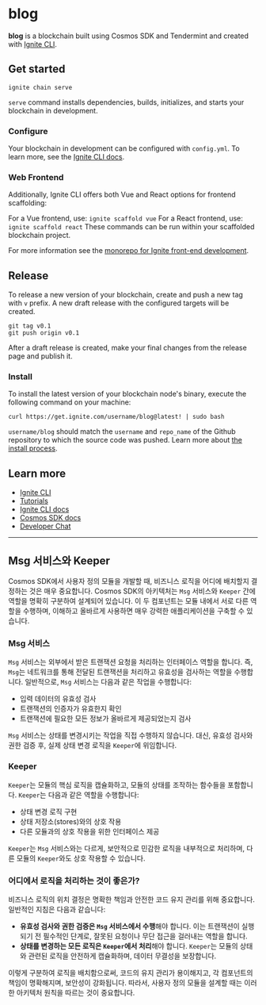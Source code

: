 # blog

**blog** is a blockchain built using Cosmos SDK and Tendermint and created with [Ignite CLI](https://ignite.com/cli).

## Get started

```
ignite chain serve
```

`serve` command installs dependencies, builds, initializes, and starts your blockchain in development.

### Configure

Your blockchain in development can be configured with `config.yml`. To learn more, see the [Ignite CLI docs](https://docs.ignite.com).

### Web Frontend

Additionally, Ignite CLI offers both Vue and React options for frontend scaffolding:

For a Vue frontend, use: `ignite scaffold vue`
For a React frontend, use: `ignite scaffold react`
These commands can be run within your scaffolded blockchain project.

For more information see the [monorepo for Ignite front-end development](https://github.com/ignite/web).

## Release

To release a new version of your blockchain, create and push a new tag with `v` prefix. A new draft release with the configured targets will be created.

```
git tag v0.1
git push origin v0.1
```

After a draft release is created, make your final changes from the release page and publish it.

### Install

To install the latest version of your blockchain node's binary, execute the following command on your machine:

```
curl https://get.ignite.com/username/blog@latest! | sudo bash
```

`username/blog` should match the `username` and `repo_name` of the Github repository to which the source code was pushed. Learn more about [the install process](https://github.com/allinbits/starport-installer).

## Learn more

- [Ignite CLI](https://ignite.com/cli)
- [Tutorials](https://docs.ignite.com/guide)
- [Ignite CLI docs](https://docs.ignite.com)
- [Cosmos SDK docs](https://docs.cosmos.network)
- [Developer Chat](https://discord.gg/ignite)

---

## Msg 서비스와 Keeper

Cosmos SDK에서 사용자 정의 모듈을 개발할 때, 비즈니스 로직을 어디에 배치할지 결정하는 것은 매우 중요합니다. Cosmos SDK의 아키텍처는 `Msg` 서비스와 `Keeper` 간에 역할을 명확히 구분하여 설계되어 있습니다. 이 두 컴포넌트는 모듈 내에서 서로 다른 역할을 수행하며, 이해하고 올바르게 사용하면 매우 강력한 애플리케이션을 구축할 수 있습니다.

### Msg 서비스

`Msg` 서비스는 외부에서 받은 트랜잭션 요청을 처리하는 인터페이스 역할을 합니다. 즉, `Msg`는 네트워크를 통해 전달된 트랜잭션을 처리하고 유효성을 검사하는 역할을 수행합니다. 일반적으로, `Msg` 서비스는 다음과 같은 작업을 수행합니다:

- 입력 데이터의 유효성 검사
- 트랜잭션의 인증자가 유효한지 확인
- 트랜잭션에 필요한 모든 정보가 올바르게 제공되었는지 검사

`Msg` 서비스는 상태를 변경시키는 작업을 직접 수행하지 않습니다. 대신, 유효성 검사와 권한 검증 후, 실제 상태 변경 로직을 `Keeper`에 위임합니다.

### Keeper

`Keeper`는 모듈의 핵심 로직을 캡슐화하고, 모듈의 상태를 조작하는 함수들을 포함합니다. `Keeper`는 다음과 같은 역할을 수행합니다:

- 상태 변경 로직 구현
- 상태 저장소(stores)와의 상호 작용
- 다른 모듈과의 상호 작용을 위한 인터페이스 제공

`Keeper`는 `Msg` 서비스와는 다르게, 보안적으로 민감한 로직을 내부적으로 처리하며, 다른 모듈의 `Keeper`와도 상호 작용할 수 있습니다.

### 어디에서 로직을 처리하는 것이 좋은가?

비즈니스 로직의 위치 결정은 명확한 책임과 안전한 코드 유지 관리를 위해 중요합니다. 일반적인 지침은 다음과 같습니다:

- **유효성 검사와 권한 검증은 `Msg` 서비스에서 수행**해야 합니다. 이는 트랜잭션이 실행되기 전 필수적인 단계로, 잘못된 요청이나 무단 접근을 걸러내는 역할을 합니다.
- **상태를 변경하는 모든 로직은 `Keeper`에서 처리**해야 합니다. `Keeper`는 모듈의 상태와 관련된 로직을 안전하게 캡슐화하며, 데이터 무결성을 보장합니다.

이렇게 구분하여 로직을 배치함으로써, 코드의 유지 관리가 용이해지고, 각 컴포넌트의 책임이 명확해지며, 보안성이 강화됩니다. 따라서, 사용자 정의 모듈을 설계할 때는 이러한 아키텍처 원칙을 따르는 것이 중요합니다.
